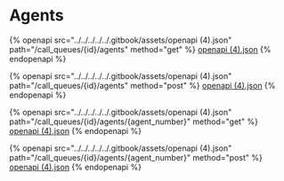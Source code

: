 # Agents

{% openapi src="../../../../../.gitbook/assets/openapi (4).json" path="/call_queues/{id}/agents" method="get" %}
[openapi (4).json](<../../../../../.gitbook/assets/openapi (4).json>)
{% endopenapi %}

{% openapi src="../../../../../.gitbook/assets/openapi (4).json" path="/call_queues/{id}/agents" method="post" %}
[openapi (4).json](<../../../../../.gitbook/assets/openapi (4).json>)
{% endopenapi %}

{% openapi src="../../../../../.gitbook/assets/openapi (4).json" path="/call_queues/{id}/agents/{agent_number}" method="get" %}
[openapi (4).json](<../../../../../.gitbook/assets/openapi (4).json>)
{% endopenapi %}

{% openapi src="../../../../../.gitbook/assets/openapi (4).json" path="/call_queues/{id}/agents/{agent_number}" method="post" %}
[openapi (4).json](<../../../../../.gitbook/assets/openapi (4).json>)
{% endopenapi %}
